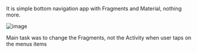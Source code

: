 It is simple bottom navigation app with Fragments and Material, nothing more. 

![image](https://user-images.githubusercontent.com/53920825/233624400-c6d0dc4c-9c14-4345-a515-7d65c1d22178.png)

Main task was to change the Fragments, not the Activity when user taps on the menus items
